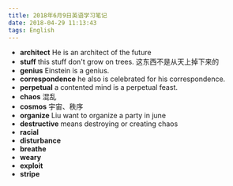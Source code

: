 ```yaml
---
title: 2018年6月9日英语学习笔记
date: 2018-04-29 11:13:43
tags: English
---
```


* **architect**
    He is an architect of the future
* **stuff**
    this stuff don't grow on trees.  这东西不是从天上掉下来的
* **genius**
    Einstein is a genius.
* **correspondence**
    he also is celebrated for his correspondence.
* **perpetual**
    a contented mind is a perpetual feast.
* **chaos**
    混乱
* **cosmos**
    宇宙、秩序
* **organize**
    Liu want to organize a party in june
* **destructive**
    means destroying or creating chaos
* **racial**
* **disturbance**
* **breathe**
* **weary**
* **exploit**
* **stripe**

